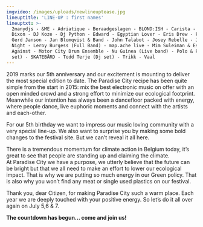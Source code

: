 ```yaml
---
imgvideo: /images/uploads/newlineuptease.jpg
lineuptitle: 'LINE-UP : first names'
lineuptxt: >-
  2manydjs - &ME - Adriatique - Beraadgeslagen - BLOND:ISH - Carista - Daphni -
  Dixon - DJ Koze - Dj Python - Edward - Egyptian Lover - Eris Drew - Folamour -
  Gerd Janson - Jan Blomqvist & Band - John Talabot - Josey Rebelle - Jungle By
  Night - Leroy Burgess (Full Band) - map.ache live - Mim Suleiman & Esa - Mind
  Against - Motor City Drum Ensemble - Nu Guinea (Live band) - Polo & Pan (Dj
  set) - SKATEBÅRD - Todd Terje (Dj set) - Trikk - Vaal
---
```

2019 marks our 5th anniversary and our excitement is mounting
to deliver the most special edition to date. The Paradise City
recipe has been quite simple from the start in 2015: mix the
best electronic music on offer with an open minded crowd and a
strong effort to minimize our ecological footprint. Meanwhile
our intention has always been a dancefloor packed with energy,
where people dance, live euphoric moments and connect with
the artists and each-other.

For our 5th birthday we want to impress our music loving
community with a very special line-up. We also want to surprise
you by making some bold changes to the festival site. But we
can’t reveal it all here.

There is a tremendous momentum for climate action in Belgium today,
it’s great to see that people are standing up and claiming the climate.\
At Paradise City we have a purpose, we utterly believe that the
future can be bright but that we all need to make an effort to lower
our ecological impact. That is why we are putting so much energy in our Green policy.
That is also why you won’t find any meat or single used plastics on our festival.

Thank you, dear Citizen, for making Paradise City such a warm
place. Each year we are deeply touched with your positive energy.
So let’s do it all over again on July 5,6 & 7.

**The countdown has begun… come and join us!**
